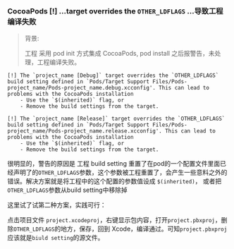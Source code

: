 ### CocoaPods [!] ...target overrides the `OTHER_LDFLAGS` ...导致工程编译失败

> 背景: 
>
> 工程 采用 pod init 方式集成 CocoaPods,  pod install 之后报警告，未处理，工程编译失败。

```shell
[!] The `project_name [Debug]` target overrides the `OTHER_LDFLAGS` build setting defined in `Pods/Target Support Files/Pods-project_name/Pods-project_name.debug.xcconfig'. This can lead to problems with the CocoaPods installation
    - Use the `$(inherited)` flag, or
    - Remove the build settings from the target.

[!] The `project_name [Release]` target overrides the `OTHER_LDFLAGS` build setting defined in `Pods/Target Support Files/Pods-project_name/Pods-project_name.release.xcconfig'. This can lead to problems with the CocoaPods installation
    - Use the `$(inherited)` flag, or
    - Remove the build settings from the target.
```

很明显的，警告的原因是 工程 build setting 重置了在pod的一个配置文件里面已经声明了的`OTHER_LDFLAGS`参数，这个参数被工程重置了，会产生一些意料之外的错误。解决方案就是将工程中的这个配置的参数值设成 `$(inherited)`， 或者把`OTHER_LDFLAGS`参数从build setting中移除掉

这里试了试第二种方案，实践可行：

点击项目文件 `project.xcodeproj`，右键显示包内容，打开`project.pbxproj`，删除`OTHER_LDFLAGS`的地方，保存，回到 Xcode，编译通过。可知`project.pbxproj`应该就是`biuld setting`的源文件。
